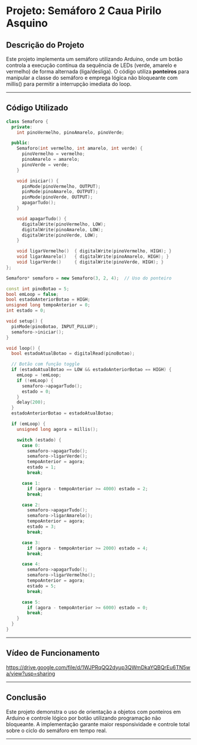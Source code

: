 # Projeto: Semáforo 2 Caua Pirilo Asquino


##  Descrição do Projeto

Este projeto implementa um semáforo utilizando Arduino, onde um botão controla a execução contínua da sequência de LEDs (verde, amarelo e vermelho) de forma alternada (liga/desliga). O código utiliza **ponteiros** para manipular a classe do semáforo e emprega lógica não bloqueante com millis() para permitir a interrupção imediata do loop.

---

##  Código Utilizado

```cpp
class Semaforo {
  private:
    int pinoVermelho, pinoAmarelo, pinoVerde;

  public:
    Semaforo(int vermelho, int amarelo, int verde) {
      pinoVermelho = vermelho;
      pinoAmarelo = amarelo;
      pinoVerde = verde;
    }

    void iniciar() {
      pinMode(pinoVermelho, OUTPUT);
      pinMode(pinoAmarelo, OUTPUT);
      pinMode(pinoVerde, OUTPUT);
      apagarTudo();
    }

    void apagarTudo() {
      digitalWrite(pinoVermelho, LOW);
      digitalWrite(pinoAmarelo, LOW);
      digitalWrite(pinoVerde, LOW);
    }

    void ligarVermelho()  { digitalWrite(pinoVermelho, HIGH); }
    void ligarAmarelo()   { digitalWrite(pinoAmarelo, HIGH); }
    void ligarVerde()     { digitalWrite(pinoVerde, HIGH); }
};

Semaforo* semaforo = new Semaforo(3, 2, 4);  // Uso do ponteiro

const int pinoBotao = 5;
bool emLoop = false;
bool estadoAnteriorBotao = HIGH;
unsigned long tempoAnterior = 0;
int estado = 0;

void setup() {
  pinMode(pinoBotao, INPUT_PULLUP);
  semaforo->iniciar();
}

void loop() {
  bool estadoAtualBotao = digitalRead(pinoBotao);

  // Botão com função toggle
  if (estadoAtualBotao == LOW && estadoAnteriorBotao == HIGH) {
    emLoop = !emLoop;
    if (!emLoop) {
      semaforo->apagarTudo();
      estado = 0;
    }
    delay(200); 
  }
  estadoAnteriorBotao = estadoAtualBotao;

  if (emLoop) {
    unsigned long agora = millis();

    switch (estado) {
      case 0:
        semaforo->apagarTudo();
        semaforo->ligarVerde();
        tempoAnterior = agora;
        estado = 1;
        break;

      case 1:
        if (agora - tempoAnterior >= 4000) estado = 2;
        break;

      case 2:
        semaforo->apagarTudo();
        semaforo->ligarAmarelo();
        tempoAnterior = agora;
        estado = 3;
        break;

      case 3:
        if (agora - tempoAnterior >= 2000) estado = 4;
        break;

      case 4:
        semaforo->apagarTudo();
        semaforo->ligarVermelho();
        tempoAnterior = agora;
        estado = 5;
        break;

      case 5:
        if (agora - tempoAnterior >= 6000) estado = 0;
        break;
    }
  }
}

```

---

##  Vídeo de Funcionamento


https://drive.google.com/file/d/1WJPRqQQ2dyup3QWmDkaYQBQrEu6TN5wa/view?usp=sharing


---

##  Conclusão

Este projeto demonstra o uso de orientação a objetos com ponteiros em Arduino e controle lógico por botão utilizando programação não bloqueante. A implementação garante maior responsividade e controle total sobre o ciclo do semáforo em tempo real.

---

